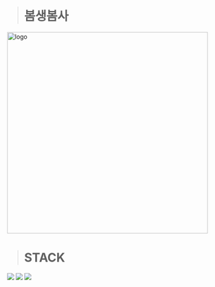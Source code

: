 > # 봄생봄사
<img width="467" alt="logo" src="https://github.com/David-Byun/Senior_Matching/assets/124110316/4bf5faca-4108-48aa-a9a4-23078f7ec2d5">

> # STACK
<img src="https://img.shields.io/badge/Kakao-FFCD00?style=for-the-badge&logo=Kakao&logoColor=white">
<img src="https://img.shields.io/badge/Firebase-C8332D?style=for-the-badge&logo=Firebase&logoColor=white">
<img src="https://img.shields.io/badge/NaverCloud-03C75A?style=for-the-badge&logo=NaverCloud&logoColor=white">
